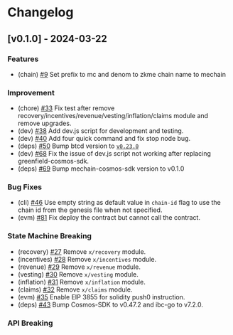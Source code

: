 <!--
Guiding Principles:

Changelogs are for humans, not machines.
There should be an entry for every single version.
The same types of changes should be grouped.
Versions and sections should be linkable.
The latest version comes first.
The release date of each version is displayed.
Mention whether you follow Semantic Versioning.

Usage:

Change log entries are to be added to the Unreleased section under the
appropriate stanza (see below). Each entry should ideally include a tag and
the Github issue reference in the following format:

* (<tag>) \#<issue-number> message

The issue numbers will later be link-field during the release process so you do
not have to worry about including a link manually, but you can if you wish.

Types of changes (Stanzas):

"Features" for new features.
"Improvements" for changes in existing functionality.
"Deprecated" for soon-to-be removed features.
"Bug Fixes" for any bug fixes.
"Client Breaking" for breaking CLI commands and REST routes used by end-users.
"API Breaking" for breaking exported APIs used by developers building on SDK.
"State Machine Breaking" for any changes that result in a different AppState given same genesisState and txList.

Ref: https://keepachangelog.com/en/1.0.0/
-->

# Changelog

## [v0.1.0] - 2024-03-22

### Features

- (chain) [#9](https://github.com/zkMeLabs/mechain/pull/9) Set prefix to mc and denom to zkme chain name to mechain

### Improvement

- (chore) [#33](https://github.com/zkMeLabs/mechain/pull/33) Fix test after remove recovery/incentives/revenue/vesting/inflation/claims module and remove upgrades.
- (dev) [#38](https://github.com/zkMeLabs/mechain/pull/38) Add dev.js script for development and testing.
- (dev) [#40](https://github.com/zkMeLabs/mechain/pull/40) Add four quick command and fix stop node bug.
- (deps) [#50](https://github.com/zkMeLabs/mechain/pull/50) Bump btcd version to [`v0.23.0`](https://github.com/btcsuite/btcd/releases/tag/v0.23.0)
- (dev) [#68](https://github.com/zkMeLabs/mechain/pull/68) Fix the issue of dev.js script not working after replacing greenfield-cosmos-sdk.
- (deps) [#69](https://github.com/zkMeLabs/mechain/pull/69) Bump mechain-cosmos-sdk version to v0.1.0

### Bug Fixes

- (cli) [#46](https://github.com/zkMeLabs/mechain/pull/47) Use empty string as default value in `chain-id` flag to use the chain id from the genesis file when not specified.
- (evm) [#81](https://github.com/zkMeLabs/mechain/pull/81) Fix deploy the contract but cannot call the contract.

### State Machine Breaking

- (recovery) [#27](https://github.com/zkMeLabs/mechain/pull/27) Remove `x/recovery` module.
- (incentives) [#28](https://github.com/zkMeLabs/mechain/pull/28) Remove `x/incentives` module.
- (revenue) [#29](https://github.com/zkMeLabs/mechain/pull/29) Remove `x/revenue` module.
- (vesting) [#30](https://github.com/zkMeLabs/mechain/pull/30) Remove `x/vesting` module.
- (inflation) [#31](https://github.com/zkMeLabs/mechain/pull/31) Remove `x/inflation` module.
- (claims) [#32](https://github.com/zkMeLabs/mechain/pull/32) Remove `x/claims` module.
- (evm) [#35](https://github.com/zkMeLabs/mechain/pull/35) Enable EIP 3855 for solidity push0 instruction.
- (deps) [#43](https://github.com/zkMeLabs/mechain/pull/43) Bump Cosmos-SDK to v0.47.2 and ibc-go to v7.2.0.

### API Breaking
